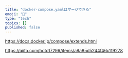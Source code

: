 ```yaml
---
title: "docker-compose.yamlはマージできる"
emoji: "👋"
type: "tech"
topics: []
published: false
---
```


https://docs.docker.jp/compose/extends.html

https://qiita.com/hoto17296/items/a8a85d5244f46c119278